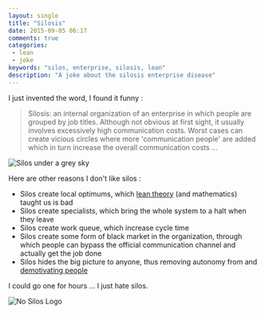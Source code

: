 ```yaml
---
layout: single
title: "Silosis"
date: 2015-09-05 06:17
comments: true
categories:
 - lean
 - joke
keywords: "silos, enterprise, silosis, lean"
description: "A joke about the silosis enterprise disease"
---
```

I just invented the word, I found it funny :

> Silosis: an internal organization of an enterprise in which people are grouped by job titles. Although not obvious at first sight, it usually involves excessively high communication costs. Worst cases can create vicious circles where more 'communication people' are added which in turn increase the overall communication costs ...

![Silos under a grey sky]({{site.url}}{{site.baseurl}}/imgs/2015-09-05-silosis/silos.jpg)

Here are other reasons I don't like silos :

* Silos create local optimums, which [lean theory](http://www.amazon.com/Principles-Product-Development-Flow-Generation/dp/B00CAYOX3O/ref=sr_1_sc_2?tag=pbourgau-20&amp;ie=UTF8&qid=1441546057&sr=8-2-spell&keywords=reinsertsen+flow) (and mathematics) taught us is bad
* Silos create specialists, which bring the whole system to a halt when they leave
* Silos create work queue, which increase cycle time
* Silos create some form of black market in the organization, through which people can bypass the official communication channel and actually get the job done
* Silos hides the big picture to anyone, thus removing autonomy from and [demotivating people](http://www.amazon.com/Drive-Surprising-Truth-About-Motivates/dp/1594484805/ref=sr_1_1?tag=pbourgau-20&amp;ie=UTF8&qid=1441546115&sr=8-1&keywords=daniel+pink+drive)

I could go one for hours ... I just hate silos.

![No Silos Logo]({{site.url}}{{site.baseurl}}/imgs/2015-09-05-silosis/no-silos.png)
